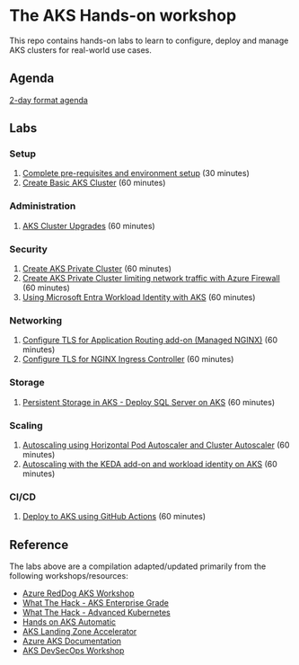 # The AKS Hands-on workshop

This repo contains hands-on labs to learn to configure, deploy and manage AKS clusters for real-world use cases.

## Agenda

[2-day format agenda](AGENDA.md)

## Labs

### Setup

1. [Complete pre-requisites and environment setup](environment-setup.md) (30 minutes)
1. [Create Basic AKS Cluster](aks-basic-cluster.md) (60 minutes)

### Administration

1. [AKS Cluster Upgrades](aks-cluster-upgrade.md) (60 minutes)

### Security

1. [Create AKS Private Cluster](aks-private-cluster.md) (60 minutes)
1. [Create AKS Private Cluster limiting network traffic with Azure Firewall](aks-private-cluster-firewall.md) (60 minutes)
1. [Using Microsoft Entra Workload Identity with AKS](aks-workload-identity.md) (60 minutes)

### Networking

1. [Configure TLS for Application Routing add-on (Managed NGINX)](aks-tls-app-routing.md) (60 minutes)
1. [Configure TLS for NGINX Ingress Controller](aks-tls-nginx-ingress.md) (60 minutes)

### Storage

1. [Persistent Storage in AKS - Deploy SQL Server on AKS](aks-storage-sql.md) (60 minutes)

### Scaling

1. [Autoscaling using Horizontal Pod Autoscaler and Cluster Autoscaler](aks-cluster-autoscaler.md) (60 minutes)
1. [Autoscaling with the KEDA add-on and workload identity on AKS](aks-keda-scaler.md) (60 minutes)

### CI/CD

1. [Deploy to AKS using GitHub Actions](aks-github-deploy.md) (60 minutes)

## Reference

The labs above are a compilation adapted/updated primarily from the following workshops/resources:

* [Azure RedDog AKS Workshop](https://github.com/Azure/reddog-aks-workshop)
* [What The Hack - AKS Enterprise Grade](https://github.com/microsoft/WhatTheHack/tree/master/039-AKSEnterpriseGrade)
* [What The Hack - Advanced Kubernetes](https://github.com/microsoft/WhatTheHack/tree/master/023-AdvancedKubernetes)
* [Hands on AKS Automatic](https://github.com/microsoft/hands-on-aks-automatic)
* [AKS Landing Zone Accelerator](https://github.com/Azure/AKS-Landing-Zone-Accelerator)
* [Azure AKS Documentation](https://learn.microsoft.com/en-us/azure/aks)
* [AKS DevSecOps Workshop](https://azure.github.io/AKS-DevSecOps-Workshop/)
